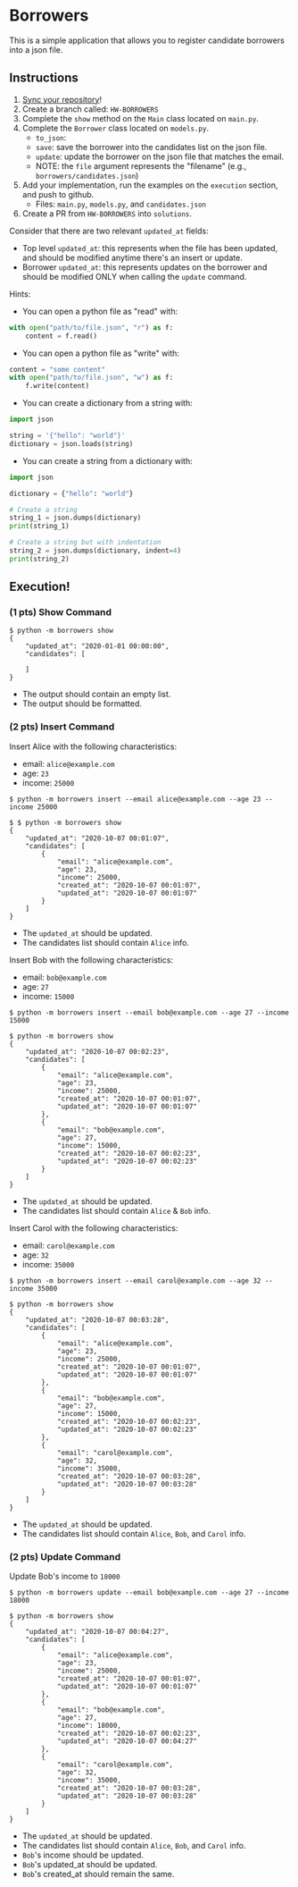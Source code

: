 # Borrowers

This is a simple application that allows you to register candidate borrowers into a json file.

## Instructions

1. [Sync your repository](https://www.youtube.com/watch?v=59PaqRdbCx8&list=PLIbTa97DHk7jHdOW7Jb2dozV59bOWc58O&index=7)!
2. Create a branch called: `HW-BORROWERS`
3. Complete the `show` method on the `Main` class located on `main.py`.
4. Complete the `Borrower` class located on `models.py`.
    * `to_json`: 
    * `save`: save the borrower into the candidates list on the json file.
    * `update`: update the borrower on the json file that matches the email.
    * NOTE: the `file` argument represents the "filename" (e.g., `borrowers/candidates.json`)
5. Add your implementation, run the examples on the `execution` section, and push to github.
    * Files: `main.py`, `models.py`, and `candidates.json`
6. Create a PR from `HW-BORROWERS` into `solutions`.

Consider that there are two relevant `updated_at` fields:
* Top level `updated_at`: this represents when the file has been updated, and should be modified anytime there's an
insert or update.
* Borrower `updated_at`: this represents updates on the borrower and should be modified ONLY when
calling the `update` command.

Hints:
* You can open a python file as "read" with:

```python
with open("path/to/file.json", "r") as f:
    content = f.read()
```

* You can open a python file as "write" with:

```python
content = "some content"
with open("path/to/file.json", "w") as f:
    f.write(content)
```

* You can create a dictionary from a string with:

```python
import json

string = '{"hello": "world"}'
dictionary = json.loads(string)
```

* You can create a string from a dictionary with:

```python
import json

dictionary = {"hello": "world"}

# Create a string
string_1 = json.dumps(dictionary)
print(string_1)

# Create a string but with indentation
string_2 = json.dumps(dictionary, indent=4)
print(string_2)
```

## Execution!

### (1 pts) Show Command

```commandline
$ python -m borrowers show
{
    "updated_at": "2020-01-01 00:00:00",
    "candidates": [

    ]
}

```

* The output should contain an empty list.
* The output should be formatted.

### (2 pts) Insert Command

Insert Alice with the following characteristics: 
* email: `alice@example.com`
* age: `23`
* income: `25000`

```commandline
$ python -m borrowers insert --email alice@example.com --age 23 --income 25000
```

```commandline
$ $ python -m borrowers show
{
    "updated_at": "2020-10-07 00:01:07",
    "candidates": [
        {
            "email": "alice@example.com",
            "age": 23,
            "income": 25000,
            "created_at": "2020-10-07 00:01:07",
            "updated_at": "2020-10-07 00:01:07"
        }
    ]
}
```

* The `updated_at` should be updated.
* The candidates list should contain `Alice` info.

Insert Bob with the following characteristics:
* email: `bob@example.com`
* age: `27`
* income: `15000`


```commandline
$ python -m borrowers insert --email bob@example.com --age 27 --income 15000
```

```commandline
$ python -m borrowers show
{
    "updated_at": "2020-10-07 00:02:23",
    "candidates": [
        {
            "email": "alice@example.com",
            "age": 23,
            "income": 25000,
            "created_at": "2020-10-07 00:01:07",
            "updated_at": "2020-10-07 00:01:07"
        },
        {
            "email": "bob@example.com",
            "age": 27,
            "income": 15000,
            "created_at": "2020-10-07 00:02:23",
            "updated_at": "2020-10-07 00:02:23"
        }
    ]
}

```
* The `updated_at` should be updated.
* The candidates list should contain `Alice` & `Bob` info.

Insert Carol with the following characteristics:
* email: `carol@example.com`
* age: `32`
* income: `35000`

```commandline
$ python -m borrowers insert --email carol@example.com --age 32 --income 35000
```

```commandline
$ python -m borrowers show
{
    "updated_at": "2020-10-07 00:03:28",
    "candidates": [
        {
            "email": "alice@example.com",
            "age": 23,
            "income": 25000,
            "created_at": "2020-10-07 00:01:07",
            "updated_at": "2020-10-07 00:01:07"
        },
        {
            "email": "bob@example.com",
            "age": 27,
            "income": 15000,
            "created_at": "2020-10-07 00:02:23",
            "updated_at": "2020-10-07 00:02:23"
        },
        {
            "email": "carol@example.com",
            "age": 32,
            "income": 35000,
            "created_at": "2020-10-07 00:03:28",
            "updated_at": "2020-10-07 00:03:28"
        }
    ]
}
```
* The `updated_at` should be updated.
* The candidates list should contain `Alice`, `Bob`, and `Carol` info.

### (2 pts) Update Command

Update Bob's income to `18000`

```commandline
$ python -m borrowers update --email bob@example.com --age 27 --income 18000
```

```commandline
$ python -m borrowers show
{
    "updated_at": "2020-10-07 00:04:27",
    "candidates": [
        {
            "email": "alice@example.com",
            "age": 23,
            "income": 25000,
            "created_at": "2020-10-07 00:01:07",
            "updated_at": "2020-10-07 00:01:07"
        },
        {
            "email": "bob@example.com",
            "age": 27,
            "income": 18000,
            "created_at": "2020-10-07 00:02:23",
            "updated_at": "2020-10-07 00:04:27"
        },
        {
            "email": "carol@example.com",
            "age": 32,
            "income": 35000,
            "created_at": "2020-10-07 00:03:28",
            "updated_at": "2020-10-07 00:03:28"
        }
    ]
}
```
* The `updated_at` should be updated.
* The candidates list should contain `Alice`, `Bob`, and `Carol` info.
* `Bob`'s income should be updated.
* `Bob`'s updated_at should be updated.
* `Bob`'s created_at should remain the same.
